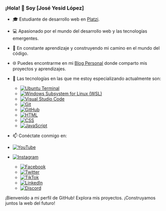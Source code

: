 ### ¡Hola! 👋 Soy [José Yesid López]

- 🎓 Estudiante de desarrollo web en [Platzi](https://platzi.com/p/Joyelocode/).
- 💻 Apasionado por el mundo del desarrollo web y las tecnologías emergentes.
- 🚀 En constante aprendizaje y construyendo mi camino en el mundo del código.
- 🌐 Puedes encontrarme en mi [Blog Personal](https://joyelocode.github.io/blog/) donde comparto mis proyectos y aprendizajes.
- 🔧 Las tecnologías en las que me estoy especializando actualmente son:
  - [![Ubuntu Terminal](https://img.shields.io/badge/-Ubuntu%20Terminal-333333?style=for-the-badge&logo=ubuntu&logoColor=F37626)]()
  - [![Windows Subsystem for Linux (WSL)](https://img.shields.io/badge/-WSL-333333?style=for-the-badge&logo=ubuntu&logoColor=F37626)]()
  - [![Visual Studio Code](https://img.shields.io/badge/-Visual%20Studio%20Code-007ACC?style=for-the-badge&logo=visual-studio-code&logoColor=white)]()
  - [![Git](https://img.shields.io/badge/-Git-F05032?style=for-the-badge&logo=git&logoColor=white)]()
  - [![GitHub](https://img.shields.io/badge/-GitHub-181717?style=for-the-badge&logo=github&logoColor=white)]()
  - [![HTML](https://img.shields.io/badge/-HTML-E34F26?style=for-the-badge&logo=html5&logoColor=white)]()
  - [![CSS](https://img.shields.io/badge/-CSS-1572B6?style=for-the-badge&logo=css3&logoColor=white)]()
  - [![JavaScript](https://img.shields.io/badge/-JavaScript-F7DF1E?style=for-the-badge&logo=javascript&logoColor=black)]()
  
- 📫 Conéctate conmigo en:
- [![YouTube](https://img.shields.io/badge/-YouTube-FF0000?style=for-the-badge&logo=youtube&logoColor=white)](https://www.youtube.com/channel/UCTEOU82zC2UHj-AUW9-OrBw)
- [![Instagram](https://img.shields.io/badge/-Instagram-E4405F?style=for-the-badge&logo=instagram&logoColor=white)](https://www.instagram.com/joyelocode/)
  - [![Facebook](https://img.shields.io/badge/-Facebook-1877F2?style=for-the-badge&logo=facebook&logoColor=white)](https://www.facebook.com/profile.php?id=61550597387264)
  - [![Twitter](https://img.shields.io/badge/-Twitter-1DA1F2?style=for-the-badge&logo=twitter&logoColor=white)](https://twitter.com/joyelocode)
  - [![TikTok](https://img.shields.io/badge/-TikTok-000000?style=for-the-badge&logo=tiktok&logoColor=white)](https://www.tiktok.com/@joyelocode)
  - [![LinkedIn](https://img.shields.io/badge/-LinkedIn-0077B5?style=for-the-badge&logo=linkedin&logoColor=white)](https://www.linkedin.com/in/joyelocode/)
  - [![Discord](https://img.shields.io/badge/-Discord-5865F2?style=for-the-badge&logo=discord&logoColor=white)](https://discord.com/channels/@me)

¡Bienvenido a mi perfil de GitHub! Explora mis proyectos. ¡Construyamos juntos la web del futuro!

